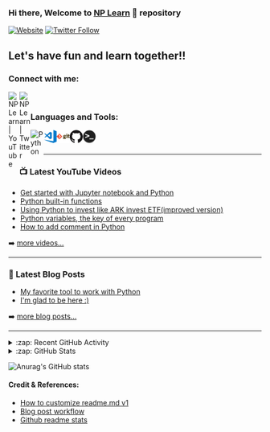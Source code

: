### Hi there, Welcome to [NP Learn][website] 👋 repository

[![Website](https://img.shields.io/website?label=www.Github.com&style=for-the-badge&url=https%3A%2F%2Fgithub.com/noppGithub)](https://github.com/noppGithub)
[![Twitter Follow](https://img.shields.io/twitter/follow/learn_np?color=1DA1F2&logo=twitter&style=for-the-badge)](https://twitter.com/intent/follow?original_referer=https%3A%2F%2Fgithub.com/noppGithub&screen_name=learn_np)

## Let's have fun and learn together!!


### Connect with me:

[<img align="left" alt="NPLearn | YouTube" width="22px" src="https://cdn.jsdelivr.net/npm/simple-icons@v3/icons/youtube.svg" />][youtube]
[<img align="left" alt="NPLearn | Twitter" width="22px" src="https://cdn.jsdelivr.net/npm/simple-icons@v3/icons/twitter.svg" />][twitter]

<br />

### Languages and Tools:

[<img align="left" alt="Python" width="26px" src="https://github.com/jalbertsr/logo-badge-images/blob/master/img/rsz_python.png?raw=true" />][website]
[<img align="left" alt="Visual Studio Code" width="26px" src="https://raw.githubusercontent.com/github/explore/80688e429a7d4ef2fca1e82350fe8e3517d3494d/topics/visual-studio-code/visual-studio-code.png" />][website]
[<img align="left" alt="Git" width="26px" src="https://raw.githubusercontent.com/github/explore/80688e429a7d4ef2fca1e82350fe8e3517d3494d/topics/git/git.png" />][website]
[<img align="left" alt="GitHub" width="26px" src="https://raw.githubusercontent.com/github/explore/78df643247d429f6cc873026c0622819ad797942/topics/github/github.png" />][website]
[<img align="left" alt="Terminal" width="26px" src="https://raw.githubusercontent.com/github/explore/80688e429a7d4ef2fca1e82350fe8e3517d3494d/topics/terminal/terminal.png" />][website]

<br />
<br />

---

### 📺 Latest YouTube Videos

<!-- YOUTUBE:START -->
- [Get started with Jupyter notebook and Python](https://www.youtube.com/watch?v=fn61dNGXODY)
- [Python built-in functions](https://www.youtube.com/watch?v=xUENBwqERJI)
- [Using Python to invest like ARK invest ETF(improved version)](https://www.youtube.com/watch?v=LX1kM4keJhg)
- [Python variables, the key of every program](https://www.youtube.com/watch?v=hE-LuroEbm0)
- [How to add comment in Python](https://www.youtube.com/watch?v=yR_383JYSXA)
<!-- YOUTUBE:END -->

➡️ [more videos...](https://www.youtube.com/channel/UC4ZEHFklDEPFnCTBxjaChTg)

---

### 📕 Latest Blog Posts

<!-- BLOG-POST-LIST:START -->
- [My favorite tool to work with Python](https://dev.to/noppgithub/my-favorite-tool-to-work-with-python-2i8l)
- [I'm glad to be here :)](https://dev.to/noppgithub/i-m-glad-to-be-here-2e1)
<!-- BLOG-POST-LIST:END -->

➡️ [more blog posts...](https://dev.to/noppgithub)

---

<details>
  <summary>:zap: Recent GitHub Activity</summary>
  
<!--START_SECTION:activity-->
1. ❗️ Closed issue [#202](https://github.com/VBA-tools/VBA-JSON/issues/202) in [VBA-tools/VBA-JSON](https://github.com/VBA-tools/VBA-JSON)
2. 🗣 Commented on [#202](https://github.com/VBA-tools/VBA-JSON/issues/202) in [VBA-tools/VBA-JSON](https://github.com/VBA-tools/VBA-JSON)
3. ❗️ Opened issue [#202](https://github.com/VBA-tools/VBA-JSON/issues/202) in [VBA-tools/VBA-JSON](https://github.com/VBA-tools/VBA-JSON)
4. ❗️ Closed issue [#55](https://github.com/ragulpr/wtte-rnn/issues/55) in [ragulpr/wtte-rnn](https://github.com/ragulpr/wtte-rnn)
5. 🗣 Commented on [#55](https://github.com/ragulpr/wtte-rnn/issues/55) in [ragulpr/wtte-rnn](https://github.com/ragulpr/wtte-rnn)
<!--END_SECTION:activity-->

</details>

<details>
  <summary>:zap: GitHub Stats</summary>

  <img align="left" alt="My GitHub Stats" src="https://github-readme-stats.codestackr.vercel.app/api?username=noppGithub&show_icons=true&hide_border=true" />

</details>

![Anurag's GitHub stats](https://github-readme-stats.vercel.app/api?username=noppGithub&show_icons=true&theme=radical)

#### Credit & References:
- [How to customize readme.md v1](https://www.youtube.com/watch?v=ECuqb5Tv9qI)
- [Blog post workflow](https://github.com/gautamkrishnar/blog-post-workflow)
- [Github readme stats](https://github.com/anuraghazra/github-readme-stats)

<!-- Variables, mostly URLs -->
[website]: https://github.com/noppGithub
[youtube]: https://www.youtube.com/channel/UC4ZEHFklDEPFnCTBxjaChTg
[twitter]: https://twitter.com/learn_np

